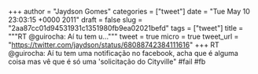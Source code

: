 
+++
author = "Jaydson Gomes"
categories = ["tweet"]
date = "Tue May 10 23:03:15 +0000 2011"
draft = false
slug = "2aa87cc01d94531931c1351980fb9ea02021befd"
tags = ["tweet"]
title = """RT @guirocha: Aí tu tem u..."""
tweet = true
micro = true
tweet_url = "https://twitter.com/jaydson/status/68088742384111616"
+++
RT @guirocha: Aí tu tem uma notificação no facebook, acha que é alguma coisa mas vê que é só uma 'solicitação do Cityville" #fail #fb
